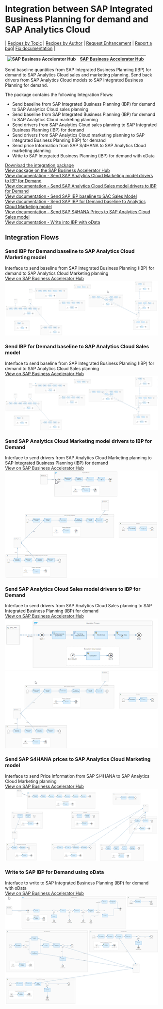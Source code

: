 # Integration between SAP Integrated Business Planning for demand and SAP Analytics Cloud 

\| [Recipes by Topic](../../readme.md ) \| [Recipes by Author](../../author.md ) \| [Request Enhancement](https://github.com/SAP-samples/cloud-integration-flow/issues/new?assignees=&labels=Recipe%20Fix,enhancement&template=recipe-request.md&title=Improve%20Email%20Integration%20with%20S/4HANA%20Cloud%20Custom%20Business%20Object) \| [Report a bug](https://github.com/SAP-samples/cloud-integration-flow/issues/new?assignees=&labels=Recipe%20Fix,bug&template=bug_report.md&title=Issue%20with%20Email%20Integration%20with%20S/4HANA%20Cloud%20Custom%20Business%20Object)\| [Fix documentation](https://github.com/SAP-samples/cloud-integration-flow/issues/new?assignees=&labels=Recipe%20Fix,documentation&template=bug_report.md&title=Docu%20fix%20Email%20Integration%20with%20S/4HANA%20Cloud%20Custom%20Business%20Object) \| 

 ![SAP Business Accelerator Hub](https://github.com/SAPAPIBusinessHub.png?size=50 ) | [SAP Business Accelerator Hub](https://api.sap.com/allcommunity) | 
 ----|----| 


Send baseline quantities from SAP Integrated Business Planning (IBP) for demand to SAP Analytics Cloud sales and marketing planning. Send back drivers from SAP Analytics Cloud models to SAP Integrated Business Planning for demand.

The package contains the following Integration Flows:

- Send baseline from SAP Integrated Business Planning (IBP) for demand to SAP Analytics Cloud sales planning
- Send baseline from SAP Integrated Business Planning (IBP) for demand to SAP Analytics Cloud marketing planning
- Send drivers from SAP Analytics Cloud sales planning to SAP Integrated Business Planning (IBP) for demand
- Send drivers from SAP Analytics Cloud marketing planning to SAP Integrated Business Planning (IBP) for demand
- Send price Information from SAP S/4HANA to SAP Analytics Cloud marketing planning
- Write to SAP Integrated Business Planning (IBP) for demand with oData

[Download the integration package](IntegrationbetweenSAPIntegratedBusinessPlanningfordemandandSAPAnalyticsCloud.zip)\
[View package on the SAP Business Accelerator Hub](https://api.sap.com/package/IntegrationbetweenSAPIntegratedBusinessPlanningfordemandandSAPAnalyticsCloud/overview)\
[View documentation - Send SAP Analytics Cloud Marketing model drivers to IBP for Demand](SendSAPAnalyticsCloudMarketingmodeldriverstoIBPforDemand.pdf)\
[View documentation - Send SAP Analytics Cloud Sales model drivers to IBP for Demand](SendSAPAnalyticsCloudSalesmodeldriverstoIBPforDemand.pdf)\
[View documentation - Send SAP IBP baseline to SAC Sales Model](SendSAPIBPbaselinetoSACSalesModel.pdf)\
[View documentation - Send SAP IBP for Demand baseline to Analytics Cloud Marketing model](SendSAPIBPforDemandbaselinetoAnalyticsCloudMarketingmodel.pdf)\
[View documentation - Send SAP S4HANA Prices to SAP Analytics Cloud Sales model](SendSAPS4HANAPricestoSAPAnalyticsCloudSalesmodel.pdf)\
[View documentation - Write into IBP with oData](WriteintoIBPwithoData.pdf)

## Integration Flows

### Send IBP for Demand baseline to SAP Analytics Cloud Marketing model
Interface to send baseline from SAP Integrated Business Planning (IBP) for demand to SAP Analytics Cloud Marketing planning\
[View on SAP Business Accelerator Hub](https://api.sap.com/integrationflow/Send_IBP_for_Demand_baseline_to_SAP_Analytics_Cloud_Marketing_model)\
![Send IBP for Demand baseline to SAP Analytics Cloud Marketing model](send_IBP_for_Demand_baseline_to_SAP_Analytics_Cloud_Marketing_model.png)

### Send IBP for Demand baseline to SAP Analytics Cloud Sales model
Interface to send baseline from SAP Integrated Business Planning (IBP) for demand to SAP Analytics Cloud Sales planning\
[View on SAP Business Accelerator Hub](https://api.sap.com/integrationflow/Send_IBP_for_Demand_baseline_to_SAP_Analytics_Cloud_Sales_model)\
![Send IBP for Demand baseline to SAP Analytics Cloud Sales model](send_IBP_for_Demand_baseline_to_SAP_Analytics_Cloud_Sales_model.png)

### Send SAP Analytics Cloud Marketing model drivers to IBP for Demand
Interface to send drivers from SAP Analytics Cloud Marketing planning to SAP Integrated Business Planning (IBP) for demand\
[View on SAP Business Accelerator Hub](https://api.sap.com/integrationflow/Send_SAP_Analytics_Cloud_Marketing_model_drivers_to_IBP_for_Demand)\
![Send SAP Analytics Cloud Marketing model drivers to IBP for Demand](send_SAP_Analytics_Cloud_Marketing_model_drivers_to_IBP_for_Demand.png)

### Send SAP Analytics Cloud Sales model drivers to IBP for Demand
Interface to send drivers from SAP Analytics Cloud Sales planning to SAP Integrated Business Planning (IBP) for demand\
[View on SAP Business Accelerator Hub](https://api.sap.com/integrationflow/Send_SAP_Analytics_Cloud_Sales_model_drivers_to_IBP_for_Demand)\
![Send SAP Analytics Cloud Sales model drivers to IBP for Demand](send_SAP_Analytics_Cloud_Sales_model_drivers_to_IBP_for_Demand1.png)\
![Send SAP Analytics Cloud Sales model drivers to IBP for Demand](send_SAP_Analytics_Cloud_Sales_model_drivers_to_IBP_for_Demand2.png)

### Send SAP S4HANA prices to SAP Analytics Cloud Marketing model
Interface to send Price Information from SAP S/4HANA to SAP Analytics Cloud Marketing planning\
[View on SAP Business Accelerator Hub](https://api.sap.com/integrationflow/Send_SAP_S4HANA_prices_to_SAP_Analytics_Cloud_Marketing_model)\
![Send SAP S4HANA prices to SAP Analytics Cloud Marketing model](send_SAP_S4HANA_prices_to_SAP_Analytics_Cloud_Marketing_model.png)

### Write to SAP IBP for Demand using oData
Interface to write to SAP Integrated Business Planning (IBP) for demand with oData\
[View on SAP Business Accelerator Hub](https://api.sap.com/integrationflow/Write_to_SAP_IBP_for_Demand_using_oData)\
![Write to SAP IBP for Demand using oData](write_to_SAP_IBP_for_Demand_using_oData1.png)\
![Write to SAP IBP for Demand using oData](write_to_SAP_IBP_for_Demand_using_oData2.png)






